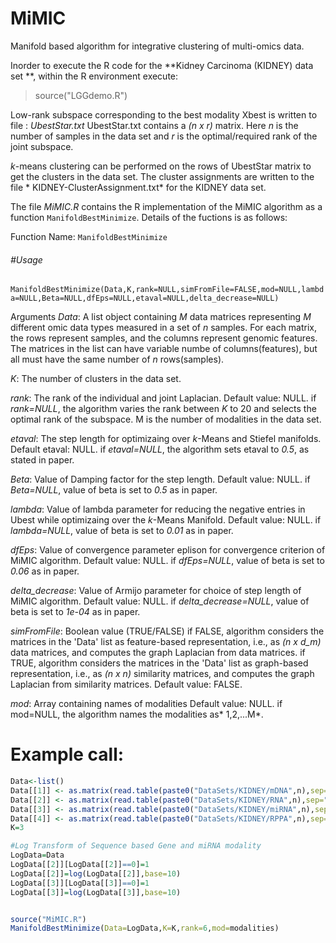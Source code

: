 # MiMIC
Manifold based algorithm for integrative clustering of multi-omics data.


Inorder to execute the R code for the **Kidney Carcinoma (KIDNEY) data set **,  within the R environment execute:
>source("LGGdemo.R")



Low-rank subspace corresponding to the best modality Xbest is written to file : *UbestStar.txt*
UbestStar.txt contains a *(n x r)* matrix.
Here *n* is the number of samples in the data set and *r* is the optimal/required rank of the joint subspace.


*k*-means clustering can be performed on the rows of UbestStar matrix to get the clusters in the data set. 
The cluster assignments are written to the file * KIDNEY-ClusterAssignment.txt* for the KIDNEY data set.

The file *MiMIC.R* contains the R implementation of the MiMIC algorithm as a function `ManifoldBestMinimize`. 
Details of the fuctions is as follows:

Function Name: `ManifoldBestMinimize`

###### #Usage 
`ManifoldBestMinimize(Data,K,rank=NULL,simFromFile=FALSE,mod=NULL,lambda=NULL,Beta=NULL,dfEps=NULL,etaval=NULL,delta_decrease=NULL)
`


Arguments
*Data*:  A list object containing *M* data matrices representing *M* different omic data types measured in a set of *n* samples. 
For each matrix, the rows represent samples, and the columns represent genomic features.
The matrices in the list can have variable numbe of columns(features), but all must have the same number of *n* rows(samples).

*K*: The number of clusters in the data set.

*rank*: The rank of the individual and joint Laplacian. 
Default value: NULL.
if *rank=NULL*, the algorithm varies the rank between *K* to 20 and selects the optimal rank of the subspace.
M is the number of modalities in the data set.

*etaval*: The step length for optimizaing over *k*-Means and Stiefel manifolds.
Default etaval: NULL.
if *etaval=NULL*, the algorithm sets etaval to *0.5*, as stated in paper.

*Beta*: Value of Damping factor for the step length.
Default value: NULL.
if *Beta=NULL*, value of beta is set to *0.5* as in paper.

*lambda*: Value of lambda parameter for reducing the negative entries in Ubest while optimizaing over the *k*-Means Manifold.
Default value: NULL.
if *lambda=NULL*, value of beta is set to *0.01* as in paper.

*dfEps*: Value of convergence parameter eplison for convergence criterion of MiMIC algorithm.
Default value: NULL.
if *dfEps=NULL*, value of beta is set to *0.06* as in paper.

*delta_decrease*: Value of Armijo parameter for choice of step length of MiMIC algorithm.
Default value: NULL.
if *delta_decrease=NULL*, value of beta is set to *1e-04* as in paper.

*simFromFile*: Boolean value (TRUE/FALSE)
if FALSE, algorithm considers the matrices in the 'Data' list as feature-based representation, i.e., as *(n x d_m)* data matrices,
and computes the graph Laplacian from data matrices.
if TRUE, algorithm considers the matrices in the 'Data' list as graph-based representation, i.e., as *(n x n)* similarity matrices,
and computes the graph Laplacian from similarity matrices.
Default value: FALSE.

*mod*: Array containing names of modalities
Default value: NULL.
if mod=NULL, the algorithm names the modalities as* 1,2,...M*.




# Example call:

```r
Data<-list()
Data[[1]] <- as.matrix(read.table(paste0("DataSets/KIDNEY/mDNA",n),sep=" ",header=TRUE,row.names=1))
Data[[2]] <- as.matrix(read.table(paste0("DataSets/KIDNEY/RNA",n),sep=" ",header=TRUE,row.names=1))
Data[[3]] <- as.matrix(read.table(paste0("DataSets/KIDNEY/miRNA",n),sep=" ",header=TRUE,row.names=1))
Data[[4]] <- as.matrix(read.table(paste0("DataSets/KIDNEY/RPPA",n),sep=" ",header=TRUE,row.names=1))
K=3

#Log Transform of Sequence based Gene and miRNA modality
LogData=Data
LogData[[2]][LogData[[2]]==0]=1
LogData[[2]]=log(LogData[[2]],base=10)
LogData[[3]][LogData[[3]]==0]=1
LogData[[3]]=log(LogData[[3]],base=10)


source("MiMIC.R")
ManifoldBestMinimize(Data=LogData,K=K,rank=6,mod=modalities)
```
